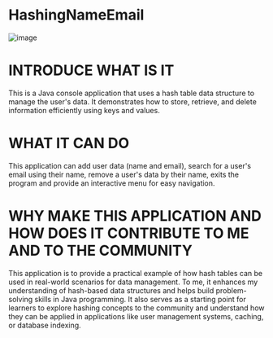 # HashingNameEmail

![image](https://github.com/user-attachments/assets/5f971e3f-e579-4f94-aa97-154871489452)

# INTRODUCE WHAT IS IT

This is a Java console application that uses a hash table data structure to manage the user's data. It demonstrates how to store, retrieve, and delete information efficiently using keys and values.

# WHAT IT CAN DO

This application can add user data (name and email), search for a user's email using their name, remove a user's data by their name, exits the program and provide an interactive menu for easy navigation.

# WHY MAKE THIS APPLICATION AND HOW DOES IT CONTRIBUTE TO ME AND TO THE COMMUNITY

This application is to provide a practical example of how hash tables can be used in real-world scenarios for data management. To me, it enhances my understanding of hash-based data structures and helps build problem-solving skills in Java programming. It also serves as a starting point for learners to explore hashing concepts to the community and understand how they can be applied in applications like user management systems, caching, or database indexing.
